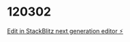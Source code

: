 # 120302

[Edit in StackBlitz next generation editor ⚡️](https://stackblitz.com/~/github.com/aochiki/120302)